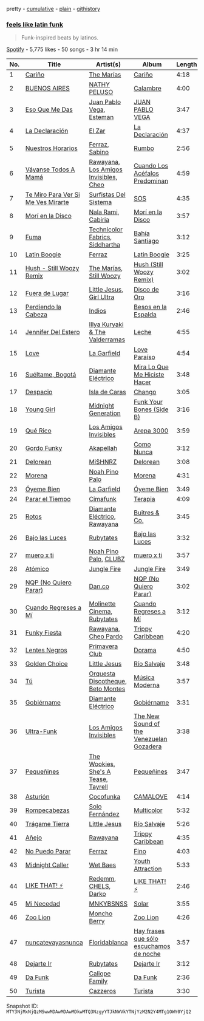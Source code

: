 pretty - [cumulative](/playlists/cumulative/37i9dQZF1DWTTiDL22vZpS.md) - [plain](/playlists/plain/37i9dQZF1DWTTiDL22vZpS) - [githistory](https://github.githistory.xyz/mackorone/spotify-playlist-archive/blob/main/playlists/plain/37i9dQZF1DWTTiDL22vZpS)

### [feels like latin funk](https://open.spotify.com/playlist/37i9dQZF1DWTTiDL22vZpS)

> Funk\-inspired beats by latinos.

[Spotify](https://open.spotify.com/user/spotify) - 5,775 likes - 50 songs - 3 hr 14 min

| No. | Title | Artist(s) | Album | Length |
|---|---|---|---|---|
| 1 | [Cariño](https://open.spotify.com/track/55DyBUkjebkcYhDGfEXitR) | [The Marías](https://open.spotify.com/artist/2sSGPbdZJkaSE2AbcGOACx) | [Cariño](https://open.spotify.com/album/2VFNH1CUpSOnRKBBjjEDe6) | 4:18 |
| 2 | [BUENOS AIRES](https://open.spotify.com/track/2my7K20Fv5OtE27cjG9sfu) | [NATHY PELUSO](https://open.spotify.com/artist/3VHAySZQPlfGlNLslzXYpN) | [Calambre](https://open.spotify.com/album/0HvKhpJzjmC5wloza8MjXF) | 4:00 |
| 3 | [Eso Que Me Das](https://open.spotify.com/track/3xOZWx6fJc65Z4R2Hrq06N) | [Juan Pablo Vega](https://open.spotify.com/artist/2PfyKA4qhjkxUVkerTCxz0), [Esteman](https://open.spotify.com/artist/3ZtIhDSOuRkpDyqjx53X1R) | [JUAN PABLO VEGA](https://open.spotify.com/album/3EKzsn6lugXcs8C7qj7jpR) | 3:47 |
| 4 | [La Declaración](https://open.spotify.com/track/0MArhYeFvgi8V2Pj3ecwBs) | [El Zar](https://open.spotify.com/artist/1cj1ov4uZ0Htsx9PWDpNvi) | [La Declaración](https://open.spotify.com/album/40t4vhHKFGfCg0ef2ALiqn) | 4:37 |
| 5 | [Nuestros Horarios](https://open.spotify.com/track/69G2Aj5COfbjvfiMHt2Yfv) | [Ferraz](https://open.spotify.com/artist/01VsXNrszWERedrdHgRVH2), [Sabino](https://open.spotify.com/artist/0zgFL90nGTrH2iOMD8Vysy) | [Rumbo](https://open.spotify.com/album/22xOfOeKkOaTmK0aeLnl2D) | 2:56 |
| 6 | [Váyanse Todos A Mamá](https://open.spotify.com/track/5BeMNrGr9Wk3mDmf0DbQaA) | [Rawayana](https://open.spotify.com/artist/2AbQwU2cuEGfD465wCXlg2), [Los Amigos Invisibles](https://open.spotify.com/artist/5x3mrCTZmkoTXURN7pWdGN), [Cheo](https://open.spotify.com/artist/2sshGYdyr1ZEl4Np76RRxG) | [Cuando Los Acéfalos Predominan](https://open.spotify.com/album/2iTJbyuvWzN0GCRRYFOqxW) | 4:59 |
| 7 | [Te Miro Para Ver Si Me Ves Mirarte](https://open.spotify.com/track/6QyduPrJh0VrXpQAZ1lxOt) | [Surfistas Del Sistema](https://open.spotify.com/artist/5lB9hKk7gAgG5tkb9N1LaJ) | [SOS](https://open.spotify.com/album/6cJrlF56yG7nnFzfdrnQ6P) | 4:35 |
| 8 | [Morí en la Disco](https://open.spotify.com/track/0EZA54JE5rY7GxQYxNfLuo) | [Nala Rami](https://open.spotify.com/artist/1MkmGMLlfzveCMhNlnmqmK), [Cabiria](https://open.spotify.com/artist/2y7OtEBQuQCeFh2a8bYZVC) | [Morí en la Disco](https://open.spotify.com/album/4d6FGvhkPIH0my8EppkbKW) | 3:57 |
| 9 | [Fuma](https://open.spotify.com/track/1AYFgqbN7PuAFQ9gBf6DFx) | [Technicolor Fabrics](https://open.spotify.com/artist/2GtdjV9W8RmiI4W2AUl4Pl), [Siddhartha](https://open.spotify.com/artist/2aqFBHOpM9uIgBpUsdq09x) | [Bahía Santiago](https://open.spotify.com/album/7p6sqvNdTInCL3bAAUoDlY) | 3:12 |
| 10 | [Latin Boogie](https://open.spotify.com/track/7xk1G9o26AhKlqsaGpQYnn) | [Ferraz](https://open.spotify.com/artist/01VsXNrszWERedrdHgRVH2) | [Latin Boogie](https://open.spotify.com/album/2hVem4tCpldixCXBUM5ECo) | 3:25 |
| 11 | [Hush \- Still Woozy Remix](https://open.spotify.com/track/4dGuRldChjvboZktprNJFM) | [The Marías](https://open.spotify.com/artist/2sSGPbdZJkaSE2AbcGOACx), [Still Woozy](https://open.spotify.com/artist/4iMO20EPodreIaEl8qW66y) | [Hush \(Still Woozy Remix\)](https://open.spotify.com/album/3LcrYJ7ASoQo7SuBy7qGoI) | 3:02 |
| 12 | [Fuera de Lugar](https://open.spotify.com/track/2BWTYAiWbBGCJeKbQ6rpFA) | [Little Jesus](https://open.spotify.com/artist/5p1ARDx76hnOXoeigLIKit), [Girl Ultra](https://open.spotify.com/artist/7i1CyQ1fogh4bkj3EPj3ls) | [Disco de Oro](https://open.spotify.com/album/1ywMOLYln5Df2bF70jtydj) | 3:16 |
| 13 | [Perdiendo la Cabeza](https://open.spotify.com/track/3KuWAnuZHNMsp7VIJyPyyr) | [Indios](https://open.spotify.com/artist/49ynGmq4dpplOn1Rsiejfp) | [Besos en la Espalda](https://open.spotify.com/album/7KDc628gSoRVXdJxDNGNG3) | 2:46 |
| 14 | [Jennifer Del Estero](https://open.spotify.com/track/3aJBJ4DAfTknfkzbd0G9Um) | [Illya Kuryaki & The Valderramas](https://open.spotify.com/artist/2Rc3Tb5XUPF1YlnQwuPgjg) | [Leche](https://open.spotify.com/album/0gf7X9QITtZlFBN8noE1DU) | 4:55 |
| 15 | [Love](https://open.spotify.com/track/0jr2ZsIcB1GePjA8JsfJeT) | [La Garfield](https://open.spotify.com/artist/4MT1vDqEKurI3ctpK6TqLt) | [Love Paraíso](https://open.spotify.com/album/3bgsX1oDXZ6qxGWgOWZNVt) | 4:54 |
| 16 | [Suéltame, Bogotá](https://open.spotify.com/track/5J9ToBuIm9IqXea1zdwLgm) | [Diamante Eléctrico](https://open.spotify.com/artist/4VAZ6unMJx5upeWn0aFYuo) | [Mira Lo Que Me Hiciste Hacer](https://open.spotify.com/album/2qrp8qjS2WuKEoj6a9AiXe) | 3:48 |
| 17 | [Despacio](https://open.spotify.com/track/2LWqH7TB7GY9Bvme8FF7Ac) | [Isla de Caras](https://open.spotify.com/artist/0GUxqzAYRCveTfqBLhojnF) | [Chango](https://open.spotify.com/album/7AzXtthlLZjuqonhrl0Wwa) | 3:05 |
| 18 | [Young Girl](https://open.spotify.com/track/6MWaf0c7rvbvVH5V2zmHJn) | [Midnight Generation](https://open.spotify.com/artist/4CKIGHCZRzNoiNDSaW5eaq) | [Funk Your Bones \(Side B\)](https://open.spotify.com/album/440X9FP6a7TTrQDZVR3vyT) | 3:16 |
| 19 | [Qué Rico](https://open.spotify.com/track/75NBuHx7ad04FAXKsoEbrg) | [Los Amigos Invisibles](https://open.spotify.com/artist/5x3mrCTZmkoTXURN7pWdGN) | [Arepa 3000](https://open.spotify.com/album/4VRNs3TfQWZjRXiv378FNN) | 3:59 |
| 20 | [Gordo Funky](https://open.spotify.com/track/24uwH6cnhvjLtwBxrNS21N) | [Akapellah](https://open.spotify.com/artist/6fMZytDgX1Q9OV6ndSugym) | [Como Nunca](https://open.spotify.com/album/4Pp1hdXYkrDZSkwDuTFVnO) | 3:12 |
| 21 | [Delorean](https://open.spotify.com/track/2jiVXTu5brRC5HWo47obWP) | [Mi$HNRZ](https://open.spotify.com/artist/1pnscOsCDX2GTRnmxT1l1C) | [Delorean](https://open.spotify.com/album/5fajWt99WhQeqwdcLaLi6t) | 3:08 |
| 22 | [Morena](https://open.spotify.com/track/1UGwamQOTjQ0nnCYdX92Rn) | [Noah Pino Palo](https://open.spotify.com/artist/5AxhSiFtedc06KsccxoC21) | [Morena](https://open.spotify.com/album/2pNKnE4bn2sLJuG2agLg7B) | 4:31 |
| 23 | [Óyeme Bien](https://open.spotify.com/track/23fwr7i5nwkYEo5E8ivZ4e) | [La Garfield](https://open.spotify.com/artist/4MT1vDqEKurI3ctpK6TqLt) | [Óyeme Bien](https://open.spotify.com/album/5RWuDS6PYcmN9yLRNlNWx2) | 3:49 |
| 24 | [Parar el Tiempo](https://open.spotify.com/track/49fa5bKsBZA5A360ZD2n1c) | [Cimafunk](https://open.spotify.com/artist/28wtFivtmdKxFRfu57AhBe) | [Terapia](https://open.spotify.com/album/11qB7I59a0o0p2lNdTkwZC) | 4:09 |
| 25 | [Rotos](https://open.spotify.com/track/5lnj71eABvEXkCcslEgZ90) | [Diamante Eléctrico](https://open.spotify.com/artist/4VAZ6unMJx5upeWn0aFYuo), [Rawayana](https://open.spotify.com/artist/2AbQwU2cuEGfD465wCXlg2) | [Buitres & Co.](https://open.spotify.com/album/0vWBiSLqLV03kUnvrGhi1q) | 3:45 |
| 26 | [Bajo las Luces](https://open.spotify.com/track/53cRE3WlbO3mH0f9npC1FP) | [Rubytates](https://open.spotify.com/artist/2Mk7yrY8Dt93tvVhyxh8Zj) | [Bajo las Luces](https://open.spotify.com/album/1dNEgzCpvrqeF64dp9iESC) | 3:32 |
| 27 | [muero x ti](https://open.spotify.com/track/0VDvDixlnaJFUYYEhE6tDp) | [Noah Pino Palo](https://open.spotify.com/artist/5AxhSiFtedc06KsccxoC21), [CLUBZ](https://open.spotify.com/artist/6MoZZABXeQwEmzmcwICxwK) | [muero x ti](https://open.spotify.com/album/0PEkrVYDzkhAU5xk0gOqu4) | 3:57 |
| 28 | [Atómico](https://open.spotify.com/track/704w7nDWknuIV05nSWoXEw) | [Jungle Fire](https://open.spotify.com/artist/4fN32efNcPfJXVJ151noby) | [Jungle Fire](https://open.spotify.com/album/2bproUHkH4ZckvOhxIYoT7) | 3:49 |
| 29 | [NQP \(No Quiero Parar\)](https://open.spotify.com/track/73WvgO2o37roOx4QPjmYM2) | [Dan.co](https://open.spotify.com/artist/1XrvBYbWw1e7xyoBC0bp5X) | [NQP \(No Quiero Parar\)](https://open.spotify.com/album/6JL4UdmqdPZXFh5RlEHVgW) | 3:02 |
| 30 | [Cuando Regreses a Mí](https://open.spotify.com/track/1OCzLsi1LaulQs5hSiwzjZ) | [Molinette Cinema](https://open.spotify.com/artist/46tDpQqnHEX6mMCJfkE3l7), [Rubytates](https://open.spotify.com/artist/2Mk7yrY8Dt93tvVhyxh8Zj) | [Cuando Regreses a Mí](https://open.spotify.com/album/1pXcDXRqCokOFcBWXesloE) | 3:12 |
| 31 | [Funky Fiesta](https://open.spotify.com/track/2CtzQv3Kr59CoYrQZggwHR) | [Rawayana](https://open.spotify.com/artist/2AbQwU2cuEGfD465wCXlg2), [Cheo Pardo](https://open.spotify.com/artist/2zxaMVEdb6cRSlAmDKjBtb) | [Trippy Caribbean](https://open.spotify.com/album/31sc4BgFQxSnnYtzjZMCmG) | 4:20 |
| 32 | [Lentes Negros](https://open.spotify.com/track/2IwXBRnOgAhIVQXjtt6KEK) | [Primavera Club](https://open.spotify.com/artist/4wYsRqHGSzAPIceEE9gnIG) | [Dorama](https://open.spotify.com/album/1JL6GXkYqQC3tvreFoZXlm) | 4:50 |
| 33 | [Golden Choice](https://open.spotify.com/track/2EfDz9cgsVfwM1AcDWsSyN) | [Little Jesus](https://open.spotify.com/artist/5p1ARDx76hnOXoeigLIKit) | [Río Salvaje](https://open.spotify.com/album/63bVZH9Eju2DLKFkOYmHMI) | 3:48 |
| 34 | [Tú](https://open.spotify.com/track/3ODOLzIiOCWiyRE1Wy9KLG) | [Orquesta Discotheque](https://open.spotify.com/artist/6U0G8Mkq8QEE2bJfbWPlGC), [Beto Montes](https://open.spotify.com/artist/4TKMEtRCcbQcVkARsD4beC) | [Música Moderna](https://open.spotify.com/album/1zE6fgn3iqkOwJGS18B0sm) | 3:57 |
| 35 | [Gobiérname](https://open.spotify.com/track/6Nh3jUe0llv1BsbyGraH5T) | [Diamante Eléctrico](https://open.spotify.com/artist/4VAZ6unMJx5upeWn0aFYuo) | [Gobiérname](https://open.spotify.com/album/3cAjgVllvtmZAFN8xodK08) | 3:31 |
| 36 | [Ultra\-Funk](https://open.spotify.com/track/4ahWVoHIxMfoLksp36A1mf) | [Los Amigos Invisibles](https://open.spotify.com/artist/5x3mrCTZmkoTXURN7pWdGN) | [The New Sound of the Venezuelan Gozadera](https://open.spotify.com/album/6dWnLOP6zgqmvohqPZfzDh) | 3:38 |
| 37 | [Pequeñines](https://open.spotify.com/track/7KhYQ9fHuofDF4I5D0obId) | [The Wookies](https://open.spotify.com/artist/6IPSnlQfZiEJxFG4oFAz7a), [She's A Tease](https://open.spotify.com/artist/1Vv6KQLygM1XDyikIMaN9W), [Tayrell](https://open.spotify.com/artist/2eKTxdRiIGgbWMaPhZDR4w) | [Pequeñines](https://open.spotify.com/album/1duq75hTXY2aFwcFgy9jmX) | 3:47 |
| 38 | [Asturión](https://open.spotify.com/track/7MCnLeI6m34DUyX1PfYpBJ) | [Cocofunka](https://open.spotify.com/artist/2fZnIGcmeZuhplsTcCBmvD) | [CAMALOVE](https://open.spotify.com/album/7jJijowxod92mie0y9XAj7) | 4:14 |
| 39 | [Rompecabezas](https://open.spotify.com/track/5KPVawlzPpOuQ3qqvny35p) | [Solo Fernández](https://open.spotify.com/artist/0bvP91QlkYvAFP71Cw6PkM) | [Multicolor](https://open.spotify.com/album/2czVuP4m56SE64ctzcXclC) | 5:32 |
| 40 | [Trágame Tierra](https://open.spotify.com/track/25w814wNZ7B0XoVBV5miTs) | [Little Jesus](https://open.spotify.com/artist/5p1ARDx76hnOXoeigLIKit) | [Río Salvaje](https://open.spotify.com/album/63bVZH9Eju2DLKFkOYmHMI) | 5:26 |
| 41 | [Añejo](https://open.spotify.com/track/6EgQxoBO6WYniNglNbMEHr) | [Rawayana](https://open.spotify.com/artist/2AbQwU2cuEGfD465wCXlg2) | [Trippy Caribbean](https://open.spotify.com/album/31sc4BgFQxSnnYtzjZMCmG) | 4:35 |
| 42 | [No Puedo Parar](https://open.spotify.com/track/18jJegd092oIkvSWiezdW3) | [Ferraz](https://open.spotify.com/artist/01VsXNrszWERedrdHgRVH2) | [Fino](https://open.spotify.com/album/7LukmvcXz75vKINXivcMjl) | 4:03 |
| 43 | [Midnight Caller](https://open.spotify.com/track/26LjeIJNpcnnCAy0Y9jHP4) | [Wet Baes](https://open.spotify.com/artist/6mYovveNfg4PF4HnT8Lner) | [Youth Attraction](https://open.spotify.com/album/1qEYAW03qOUzZi6QaVVcuC) | 5:33 |
| 44 | [LIKE THAT! ⚡](https://open.spotify.com/track/0SloUwZzPagpfOOo9kl33A) | [Redemm](https://open.spotify.com/artist/4HyrJAItCZwWPIrTfRWTvu), [CHELS](https://open.spotify.com/artist/79SaFjVvGL9hiVvzwBOMQJ), [Darko](https://open.spotify.com/artist/6dmAqUf6toAS0x7QDRBCpL) | [LIKE THAT! ⚡](https://open.spotify.com/album/2jHX0jyxu8aRPHRXQNcZib) | 2:46 |
| 45 | [Mi Necedad](https://open.spotify.com/track/359kqyd2FAX6XbGilJejYh) | [MNKYBSNSS](https://open.spotify.com/artist/7y93Bo1cpaMwqTCIxzVWFa) | [Solar](https://open.spotify.com/album/3sgl0nsYzi67AAFoi23wp4) | 3:55 |
| 46 | [Zoo Lion](https://open.spotify.com/track/0Yt3DQ6IvtZrEqPHjDKTPO) | [Moncho Berry](https://open.spotify.com/artist/7r3ulcCderiJsAhR2ljXpC) | [Zoo Lion](https://open.spotify.com/album/0GUY5NcH7vjSYeeyfnMdXF) | 4:26 |
| 47 | [nuncatevayasnunca](https://open.spotify.com/track/5WFAEA3YAcQtFUdwScD2ut) | [Floridablanca](https://open.spotify.com/artist/3Ri7j4vT0iYvMjMv5I3iqp) | [Hay frases que sólo escuchamos de noche](https://open.spotify.com/album/6x9Nd9EHF4c2M9nIuVLhIS) | 3:57 |
| 48 | [Dejarte Ir](https://open.spotify.com/track/2gU83Bo7wPreMf48YWXEiu) | [Rubytates](https://open.spotify.com/artist/2Mk7yrY8Dt93tvVhyxh8Zj) | [Dejarte Ir](https://open.spotify.com/album/2nsGHpWphvhNQudVYAc1Qc) | 3:12 |
| 49 | [Da Funk](https://open.spotify.com/track/3y5hMwMAne5VD8635DBpj0) | [Caliope Family](https://open.spotify.com/artist/3yF4Lj2Sl3QkKQNQwtYya6) | [Da Funk](https://open.spotify.com/album/1RkDdrEwwERzb4bvTAYalH) | 2:36 |
| 50 | [Turista](https://open.spotify.com/track/75CvJyaMNLIRXkrHQOVblP) | [Cazzeros](https://open.spotify.com/artist/5jzrYCX3klqShv1fnZNbVi) | [Turista](https://open.spotify.com/album/5hnEgpae3aS7ws5LE8zvVo) | 3:30 |

Snapshot ID: `MTY3NjMxNjQzMSwwMDAwMDAwMDkwMTQ3NzgyYTJkNWVkYTNjYzM2N2Y4MTg1OWY0YjQ2`
